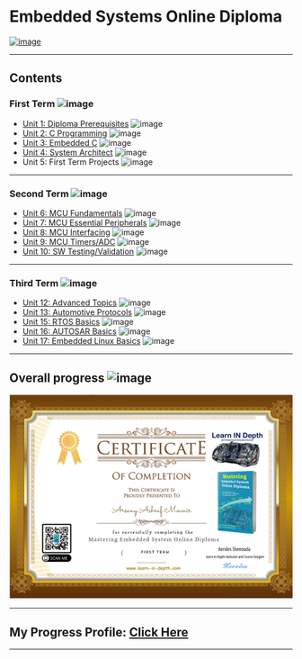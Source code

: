 # Embedded Systems Online Diploma

[![image](https://drive.google.com/uc?export=view&id=1Bcpl5OGMCVsqHlF52MFKXuOHNEaKHi92)](https://www.learn-in-depth.com/)


---

## Contents

### First Term ![image](https://progress-bar.dev/100/?title=Done)
- [Unit 1: Diploma Prerequisites](https://github.com/ArsanyMounir/EmbeddedSystem) ![image](https://progress-bar.dev/100/?title=No_Assignments&color=bababa)
- [Unit 2: C Programming](Unit_2_C_Programming) ![image](https://progress-bar.dev/100/)
- [Unit 3: Embedded C](Unit_3_Embedded_C) ![image](https://progress-bar.dev/100/)
- [Unit 4: System Architect](Unit_4_System_Architecture) ![image](https://progress-bar.dev/100/)
- Unit 5: First Term Projects ![image](https://progress-bar.dev/100/)

---
### Second Term ![image](https://progress-bar.dev/40/?title=Progress)

- [Unit 6: MCU Fundamentals](Unit_6_MCU_Fundamentals) ![image](https://progress-bar.dev/100/)
- [Unit 7: MCU Essential Peripherals](Unit_7_MCU_Essential_Peripherals) ![image](https://progress-bar.dev/100/)
- [Unit 8: MCU Interfacing](Unit_8_MCU_Interfacing) ![image](https://progress-bar.dev/0/)
- [Unit 9: MCU Timers/ADC](Unit_9_MCU_Timer_%26_ADC) ![image](https://progress-bar.dev/0/)
- [Unit 10: SW Testing/Validation](Unit_10_SW_Testing_Validation) ![image](https://progress-bar.dev/0/)


---

### Third Term ![image](https://progress-bar.dev/0/?title=Start_Soon&color=ff0000)

- [Unit 12: Advanced Topics](https://github.com/Mina-Karam/Master_Embedded_Systems) ![image](https://progress-bar.dev/0/)
- [Unit 13: Automotive Protocols](https://github.com/Mina-Karam/Master_Embedded_Systems) ![image](https://progress-bar.dev/0/)
- [Unit 15: RTOS Basics](https://github.com/Mina-Karam/Master_Embedded_Systems) ![image](https://progress-bar.dev/0/)
- [Unit 16: AUTOSAR Basics](https://github.com/Mina-Karam/Master_Embedded_Systems) ![image](https://progress-bar.dev/0/)
- [Unit 17: Embedded Linux Basics](https://github.com/Mina-Karam/Master_Embedded_Systems) ![image](https://progress-bar.dev/0/)

---

## Overall progress ![image](https://progress-bar.dev/1/?scale=3&title=Terms&suffix=&width=230&color=aa00ff)

[![image](https://github.com/ArsanyMounir/EmbeddedSystem/blob/master/Term1_Certificate.png)](https://www.learn-in-depth-store.com/certificate/arsanyashrafmounir%40gmail.com)

---

## My Progress Profile: [Click Here](https://www.learn-in-depth-store.com/certificate/arsanyashrafmounir%40gmail.com)

---
